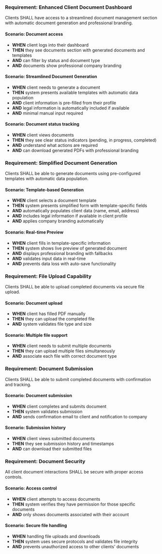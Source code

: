 ### Requirement: Enhanced Client Document Dashboard

Clients SHALL have access to a streamlined document management section with automatic document generation and professional branding.

#### Scenario: Document access

- **WHEN** client logs into their dashboard
- **THEN** they see documents section with generated documents and templates
- **AND** can filter by status and document type
- **AND** documents show professional company branding

#### Scenario: Streamlined Document Generation

- **WHEN** client needs to generate a document
- **THEN** system presents available templates with automatic data population
- **AND** client information is pre-filled from their profile
- **AND** legal information is automatically included if available
- **AND** minimal manual input required

#### Scenario: Document status tracking

- **WHEN** client views documents
- **THEN** they see clear status indicators (pending, in progress, completed)
- **AND** understand what actions are required
- **AND** can download generated PDFs with professional branding

### Requirement: Simplified Document Generation

Clients SHALL be able to generate documents using pre-configured templates with automatic data population.

#### Scenario: Template-based Generation

- **WHEN** client selects a document template
- **THEN** system presents simplified form with template-specific fields
- **AND** automatically populates client data (name, email, address)
- **AND** includes legal information if available in client profile
- **AND** applies company branding automatically

#### Scenario: Real-time Preview

- **WHEN** client fills in template-specific information
- **THEN** system shows live preview of generated document
- **AND** displays professional branding with fallbacks
- **AND** validates input data in real-time
- **AND** prevents data loss with auto-save functionality

### Requirement: File Upload Capability

Clients SHALL be able to upload completed documents via secure file upload.

#### Scenario: Document upload

- **WHEN** client has filled PDF manually
- **THEN** they can upload the completed file
- **AND** system validates file type and size

#### Scenario: Multiple file support

- **WHEN** client needs to submit multiple documents
- **THEN** they can upload multiple files simultaneously
- **AND** associate each file with correct document type

### Requirement: Document Submission

Clients SHALL be able to submit completed documents with confirmation and tracking.

#### Scenario: Document submission

- **WHEN** client completes and submits document
- **THEN** system validates submission
- **AND** sends confirmation email to client and notification to company

#### Scenario: Submission history

- **WHEN** client views submitted documents
- **THEN** they see submission history and timestamps
- **AND** can download their submitted files

### Requirement: Document Security

All client document interactions SHALL be secure with proper access controls.

#### Scenario: Access control

- **WHEN** client attempts to access documents
- **THEN** system verifies they have permission for those specific documents
- **AND** only shows documents associated with their account

#### Scenario: Secure file handling

- **WHEN** handling file uploads and downloads
- **THEN** system uses secure protocols and validates file integrity
- **AND** prevents unauthorized access to other clients' documents
